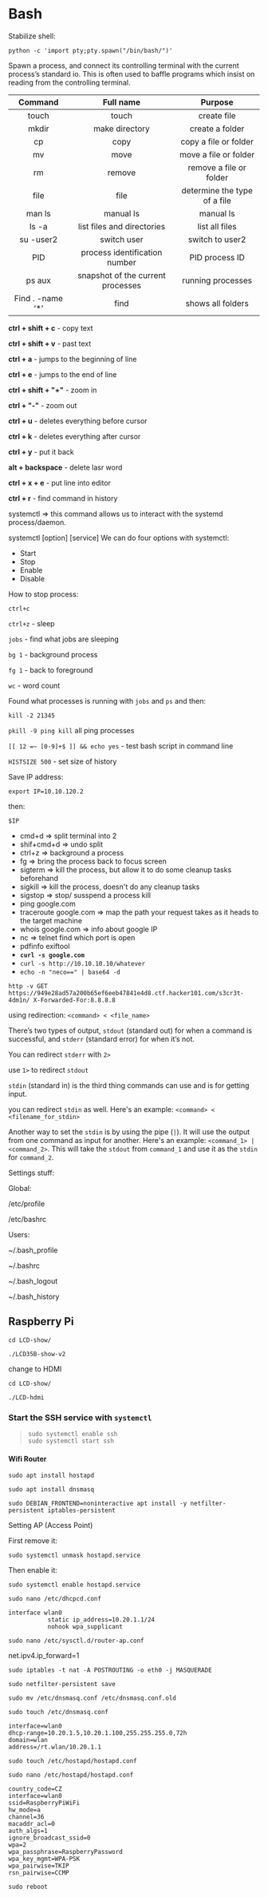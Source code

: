 # Bash

Stabilize shell:

`python -c 'import pty;pty.spawn("/bin/bash/")'`

Spawn a process, and connect its controlling terminal with the current process’s standard io. This is often used to baffle programs which insist on reading from the controlling terminal.

|      Command      |             Full name             |            Purpose           |
| :---------------: | :-------------------------------: | :--------------------------: |
|       touch       |               touch               |          create file         |
|       mkdir       |           make directory          |        create a folder       |
|         cp        |                copy               |     copy a file or folder    |
|         mv        |                move               |     move a file or folder    |
|         rm        |               remove              |    remove a file or folder   |
|        file       |                file               | determine the type of a file |
|       man ls      |             manual ls             |           manual ls          |
|       ls -a       |     list files and directories    |        list all files        |
|     su -user2     |            switch user            |        switch to user2       |
|        PID        |   process identification number   |        PID process ID        |
|       ps aux      | snapshot of the current processes |       running processes      |
| Find . -name ‘\*’ |               find                |       shows all folders      |

**ctrl + shift + c** - copy text

**ctrl + shift + v** - past text

**ctrl + a** - jumps to the beginning of line

**ctrl + e** - jumps to the end of line

**ctrl + shift + "+"** - zoom in

**ctrl + "-"** - zoom out

**ctrl + u** - deletes everything before cursor

**ctrl + k** - deletes everything after cursor

**ctrl + y** - put it back

**alt + backspace** - delete lasr word

**ctrl + x + e** - put line into editor

**ctrl + r** - find command in history



systemctl => this command allows us to interact with the systemd process/daemon.

systemctl \[option] \[service] We can do four options with systemctl:

* Start
* Stop
* Enable
* Disable

How to stop process:

`ctrl+c`

`ctrl+z` - sleep

`jobs` - find what jobs are sleeping

`bg 1` - background process

`fg 1` - back to foreground&#x20;

`wc` - word count

Found what processes is running with `jobs` and `ps` and then:

`kill -2 21345`

`pkill -9 ping kill` all ping processes

`[[ 12 =~ [0-9]+$ ]] && echo yes` - test bash script in command line

`HISTSIZE 500` - set size of history



Save IP address:

`export IP=10.10.120.2`

then:

`$IP`



* cmd+d => split terminal into 2
* shif+cmd+d => undo split
* ctrl+z => background a process
* fg => bring the process back to focus screen
* sigterm => kill the process, but allow it to do some cleanup tasks beforehand
* sigkill => kill the process, doesn't do any cleanup tasks
* sigstop => stop/ susspend a process kill
* ping google.com
* traceroute google.com => map the path your request takes as it heads to the target machine
* whois google.com => info about google IP
* nc => telnet find which port is open
* pdfinfo exiftool
* **`curl -s google.com`**
* `curl -s http://10.10.10.10/whatever`
* `echo -n "neco==" | base64 -d`

`http -v GET https://949e28ad57a200b65ef6eeb47841e4d8.ctf.hacker101.com/s3cr3t-4dm1n/ X-Forwarded-For:8.8.8.8`

using redirection: `<command> < <file_name>`

There’s two types of output, `stdout` (standard out) for when a command is successful, and `stderr` (standard error) for when it’s not.

You can redirect `stderr` with `2>`

use `1>` to redirect `stdout`

`stdin` (standard in) is the third thing commands can use and is for getting input.&#x20;

&#x20;you can redirect `stdin` as well. Here's an example: `<command> < <filename_for_stdin>`

&#x20;Another way to set the `stdin` is by using the pipe (`|`). It will use the output from one command as input for another. Here's an example: `<command_1> | <command_2>`. This will take the `stdout` from `command_1` and use it as the `stdin` for `command_2`.&#x20;



Settings stuff:

Global:

/etc/profile

/etc/bashrc



Users:

\~/.bash\_profile

\~/.bashrc

\~/.bash\_logout

\~/.bash\_history



## Raspberry Pi

`cd LCD-show/`

`./LCD35B-show-v2`

change to HDMI

`cd LCD-show/`

`./LCD-hdmi`

### Start the SSH service with `systemctl`

> ```
> sudo systemctl enable ssh
> sudo systemctl start ssh
> ```

#### Wifi Router

`sudo apt install hostapd`

`sudo apt install dnsmasq`

`sudo DEBIAN_FRONTEND=noninteractive apt install -y netfilter-persistent iptables-persistent`

Setting AP (Access Point)

First remove it:

`sudo systemctl unmask hostapd.service`

Then enable it:

`sudo systemctl enable hostapd.service`

`sudo nano /etc/dhcpcd.conf`

```
interface wlan0
           static ip_address=10.20.1.1/24
           nohook wpa_supplicant
```

`sudo nano /etc/sysctl.d/router-ap.conf`

&#x20;    net.ipv4.ip\_forward=1

`sudo iptables -t nat -A POSTROUTING -o eth0 -j MASQUERADE`

`sudo netfilter-persistent save`

`sudo mv /etc/dnsmasq.conf /etc/dnsmasq.conf.old`

`sudo touch /etc/dnsmasq.conf`

```
interface=wlan0
dhcp-range=10.20.1.5,10.20.1.100,255.255.255.0,72h
domain=wlan
address=/rt.wlan/10.20.1.1
```

`sudo touch /etc/hostapd/hostapd.conf`

`sudo nano /etc/hostapd/hostapd.conf`

```
country_code=CZ
interface=wlan0
ssid=RaspberryPiWiFi
hw_mode=a
channel=36
macaddr_acl=0
auth_algs=1
ignore_broadcast_ssid=0
wpa=2
wpa_passphrase=RaspberryPassword
wpa_key_mgmt=WPA-PSK
wpa_pairwise=TKIP
rsn_pairwise=CCMP
```

`sudo reboot`



